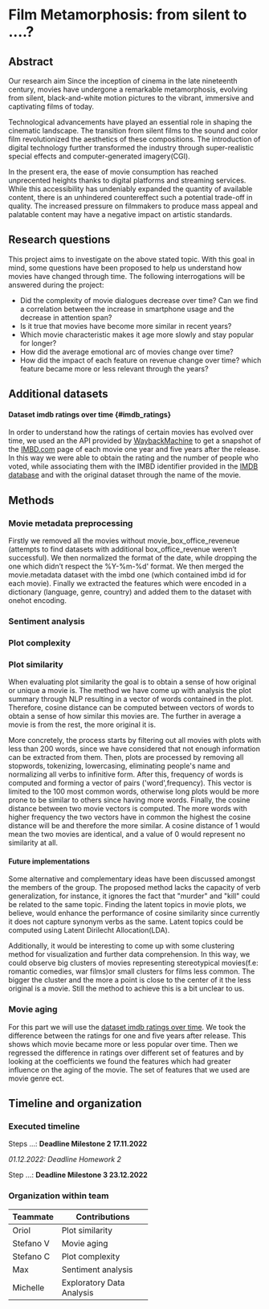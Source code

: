 # Film Metamorphosis: from silent to ....?

## Abstract

Our research aim 
Since the inception of cinema in the late nineteenth century, movies have undergone a remarkable metamorphosis, evolving from silent, black-and-white motion pictures to the vibrant, immersive and captivating films of today. 

Technological advancements have played an essential role in shaping the cinematic landscape. The transition from silent films to the sound and color film revolutionized the aesthetics of these compositions. The introduction of digital technology further transformed the industry through super-realistic special effects and computer-generated imagery(CGI).

In the present era, the ease of movie consumption has reached unprecented heights thanks to digital platforms and streaming services. While this accessibility has undeniably expanded the quantity of available content, there is an unhindered countereffect such a potential trade-off in quality. The increased pressure on filmmakers to produce mass appeal and palatable content may have a negative impact on artistic standards.



## Research questions
This project aims to investigate on the above stated topic. With this goal in mind, some questions have been proposed to help us understand how movies have changed through time. The following interrogations will be answered during the project:

- Did the complexity of movie dialogues decrease over time? Can we find a correlation between the increase in smartphone usage and the decrease in attention span? 
- Is it true that movies have become more similar in recent years? 
- Which movie characteristic makes it age more slowly and stay popular for longer?
- How did the average emotional arc of movies change over time? 
- How did the impact of each feature on revenue change over time? which feature became more or less relevant through the years? 


## Additional datasets

#### Dataset imdb ratings over time {#imdb_ratings}

In order to understand how the ratings of certain movies has evolved over time, we used an the API provided by [WaybackMachine](https://archive.org/help/wayback_api.php) to get a snapshot of the [IMBD.com](https://www.imdb.com/) page of each movie one year and five years after the release. In this way we were able to obtain the rating and the number of people who voted, while associating them with the IMBD identifier provided in the [IMDB database](https://datasets.imdbws.com/title.basics.tsv.gz) and with the original dataset through the name of the movie.

<!-- imdb_ratings -->

## Methods

### Movie metadata preprocessing

Firstly we removed all the movies without movie_box_office_reveneue (attempts to find datasets with additional box_office_revenue weren’t successful). 
We then normalized the format of the date, while dropping the one which didn’t respect the %Y-%m-%d' format. 
We then merged the movie.metadata dataset with the imbd one (which contained imbd id for each movie). Finally we extracted the features which were encoded in a dictionary (language, genre, country) and added them to the dataset with onehot encoding. 

### Sentiment analysis 

### Plot complexity

### Plot similarity
When evaluating plot similarity the goal is to obtain a sense of how original or unique a movie is. The method we have come up with analysis the plot summary through NLP resulting in a vector of words contained in the plot. Therefore, cosine distance can be computed between vectors of words to obtain a sense of how similar this movies are. The further in average a movie is from the rest, the more original it is.

More concretely, the process starts by filtering out all movies with plots with less than 200 words, since we have considered that not enough information can be extracted from them. Then, plots are processed by removing all stopwords, tokenizing, lowercasing, eliminating people's name and normalizing all verbs to infinitive form. After this, frequency of words is computed and forming a vector of pairs ('word',frequency). This vector is limited to the 100 most common words, otherwise long plots would be more prone to be similar to others since having more words. Finally, the cosine distance between two movie vectors is computed. The more words with higher frequency the two vectors have in common the highest the cosine distance will be and therefore the more similar. A cosine distance of 1 would mean the two movies are identical, and a value of 0 would represent no similarity at all.

#### Future implementations
Some alternative and complementary ideas have been discussed amongst the members of the group. The proposed method lacks the capacity of verb generalization, for instance, it ignores the fact that "murder" and "kill" could be related to the same topic. Finding the latent topics in movie plots, we believe, would enhance the performance of cosine similarity since currently it does not capture synonym verbs as the same. Latent topics could be computed using Latent Dirilecht Allocation(LDA).

Additionally, it would be interesting to come up with some clustering method for visualization and further data comprehension. In this way, we could observe big clusters of movies representing stereotypical movies(f.e: romantic comedies, war films)or small clusters for films less common. The bigger the cluster and the more a point is close to the center of it the less original is a movie. Still the method to achieve this is a bit unclear to us.

### Movie aging

For this part we will use the [dataset imdb ratings over time](#imdb_ratings). We took the difference between the ratings for one and five years after release. This shows which movie became more or less popular over time. Then we regressed the difference in ratings over different set of features and by looking at the coefficients we found the features which had greater influence on the aging of the movie. The set of features that we used are movie genre ect. 


## Timeline and organization

### Executed timeline

Steps ...: **Deadline Milestone 2 17.11.2022**

*01.12.2022: Deadline Homework 2*

Step ...: **Deadline Milestone 3 23.12.2022**

### Organization within team

<table class="tg" style="table-layout: fixed; width: 342px">
<colgroup>
<col style="width: 16px">
<col style="width: 180px">
</colgroup>
<thead>
  <tr>
    <th class="tg-0lax">Teammate</th>
    <th class="tg-0lax">Contributions</th>
  </tr>
</thead>
<tbody>
  <tr>
    <td class="tg-0lax">Oriol </td>
    <td class="tg-0lax">Plot similarity</td>
  </tr>
  <tr>
    <td class="tg-0lax">Stefano V </td>
    <td class="tg-0lax">Movie aging</td>
  </tr>
  <tr>
    <td class="tg-0lax">Stefano C</td>
    <td class="tg-0lax">Plot complexity</td>
  </tr>
  <tr>
    <td class="tg-0lax">Max</td>
    <td class="tg-0lax">Sentiment analysis</td>
  </tr>
  <tr>
    <td class="tg-0lax">Michelle</td>
    <td class="tg-0lax">Exploratory Data Analysis</td>
  </tr>
</tbody>
</table>
